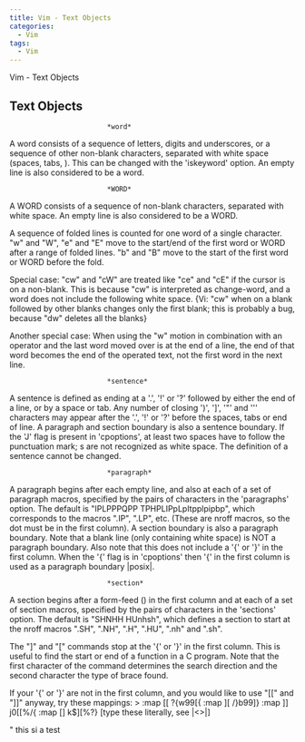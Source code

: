 ```yaml
---
title: Vim - Text Objects
categories:
  - Vim
tags:
  - Vim
---
```


Vim - Text Objects

<!--more-->

## Text Objects

							*word*
A word consists of a sequence of letters, digits and underscores, or a
sequence of other non-blank characters, separated with white space (spaces,
tabs, <EOL>).  This can be changed with the 'iskeyword' option.  An empty line
is also considered to be a word.

							*WORD*
A WORD consists of a sequence of non-blank characters, separated with white
space.  An empty line is also considered to be a WORD.

A sequence of folded lines is counted for one word of a single character.
"w" and "W", "e" and "E" move to the start/end of the first word or WORD after
a range of folded lines.  "b" and "B" move to the start of the first word or
WORD before the fold.

Special case: "cw" and "cW" are treated like "ce" and "cE" if the cursor is
on a non-blank.  This is because "cw" is interpreted as change-word, and a
word does not include the following white space.  {Vi: "cw" when on a blank
followed by other blanks changes only the first blank; this is probably a
bug, because "dw" deletes all the blanks}

Another special case: When using the "w" motion in combination with an
operator and the last word moved over is at the end of a line, the end of
that word becomes the end of the operated text, not the first word in the
next line.

							*sentence*
A sentence is defined as ending at a '.', '!' or '?' followed by either the
end of a line, or by a space or tab.  Any number of closing ')', ']', '"'
and ''' characters may appear after the '.', '!' or '?' before the spaces,
tabs or end of line.  A paragraph and section boundary is also a sentence
boundary.
If the 'J' flag is present in 'cpoptions', at least two spaces have to
follow the punctuation mark; <Tab>s are not recognized as white space.
The definition of a sentence cannot be changed.

							*paragraph*
A paragraph begins after each empty line, and also at each of a set of
paragraph macros, specified by the pairs of characters in the 'paragraphs'
option.  The default is "IPLPPPQPP TPHPLIPpLpItpplpipbp", which corresponds to
the macros ".IP", ".LP", etc.  (These are nroff macros, so the dot must be in
the first column).  A section boundary is also a paragraph boundary.
Note that a blank line (only containing white space) is NOT a paragraph
boundary.
Also note that this does not include a '{' or '}' in the first column.  When
the '{' flag is in 'cpoptions' then '{' in the first column is used as a
paragraph boundary |posix|.

							*section*
A section begins after a form-feed (<C-L>) in the first column and at each of
a set of section macros, specified by the pairs of characters in the
'sections' option.  The default is "SHNHH HUnhsh", which defines a section to
start at the nroff macros ".SH", ".NH", ".H", ".HU", ".nh" and ".sh".

The "]" and "[" commands stop at the '{' or '}' in the first column.  This is
useful to find the start or end of a function in a C program.  Note that the
first character of the command determines the search direction and the
second character the type of brace found.

If your '{' or '}' are not in the first column, and you would like to use "[["
and "]]" anyway, try these mappings: >
   :map [[ ?{<CR>w99[{
   :map ][ /}<CR>b99]}
   :map ]] j0[[%/{<CR>
   :map [] k$][%?}<CR>
[type these literally, see |<>|]




" this si a  test
